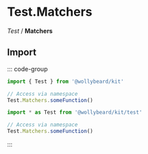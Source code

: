 # Test.Matchers

_Test_ / **Matchers**

## Import

::: code-group

```typescript [Namespace]
import { Test } from '@wollybeard/kit'

// Access via namespace
Test.Matchers.someFunction()
```

```typescript [Barrel]
import * as Test from '@wollybeard/kit/test'

// Access via namespace
Test.Matchers.someFunction()
```

:::
